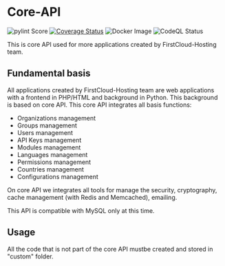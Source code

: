 # Core-API

![pylint Score](https://github.com/FirstCloud-Hosting/core-api/actions/workflows/pylint.yml/badge.svg)
[![Coverage Status](https://coveralls.io/repos/github/FirstCloud-Hosting/core-api/badge.svg?branch=main)](https://coveralls.io/github/FirstCloud-Hosting/core-api?branch=main)
![Docker Image](https://github.com/FirstCloud-Hosting/core-api/actions/workflows/docker-image.yml/badge.svg)
![CodeQL Status](https://github.com/FirstCloud-Hosting/core-api/actions/workflows/codeql-analysis.yml/badge.svg)

This is core API used for more applications created by FirstCloud-Hosting team.

## Fundamental basis

All applications created by FirstCloud-Hosting team are web applications with a frontend in PHP/HTML and background in Python. This background is based on core API.
This core API integrates all basis functions: 

- Organizations management
- Groups management
- Users management
- API Keys management
- Modules management
- Languages management
- Permissions management
- Countries management
- Configurations management

On core API we integrates all tools for manage the security, cryptography, cache management (with Redis and Memcached), emailing.

This API is compatible with MySQL only at this time.

## Usage

All the code that is not part of the core API mustbe created and stored in "custom" folder.
